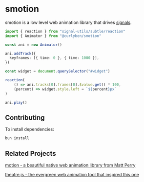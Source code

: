 # smotion

smotion is a low level web animation library that drives [signals](https://github.com/proposal-signals/signal-polyfill).

```typescript
import { reaction } from "signal-utils/subtle/reaction"
import { Animator } from "@curlyben/smotion"

const ani = new Animator()

ani.addTrack({
  keyframes: [{ time: 0 }, { time: 1000 }],
})

const widget = document.querySelector("#widget")

reaction(
    () => ani.tracks[0].frames[0].$value.get() * 100,
    (percent) => widget.style.left = `${percent}px`
)

ani.play()
```

## Contributing

To install dependencies:

```bash
bun install
```

## Related Projects

[motion - a beautiful native web animation library from Matt Perry](https://motion.dev/)

[theatre.js - the evergreen web animation tool that inspired this one](https://www.theatrejs.com/)
